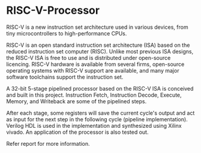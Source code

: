# RISC-V-Processor
RISC-V is a new instruction set architecture used in various devices, from tiny microcontrollers to high-performance CPUs. 

RISC-V is an open standard instruction set architecture (ISA) based on the reduced instruction set computer (RISC).
Unlike most previous ISA designs, the RISC-V ISA is free to use and is distributed under open-source licencing.
RISC-V hardware is available from several firms, open-source operating systems with RISC-V support are available, and many major software toolchains support the instruction set.

A 32-bit 5-stage pipelined processor based on the RISC-V ISA is conceived and built in this project. 
Instruction Fetch, Instruction Decode, Execute, Memory, and Writeback are some of the pipelined steps. 

After each stage, some registers will save the current cycle's output and act as input for the next step in the following cycle (pipeline implementation). 
Verilog HDL is used in the implementation and synthesized using Xilinx vivado.
An application of the processor is also tested out.

Refer report for more information.
